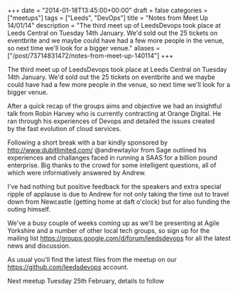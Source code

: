 +++
date = "2014-01-18T13:45:00+00:00"
draft = false
categories = ["meetups"]
tags = ["Leeds", "DevOps"]
title = "Notes from Meet Up 14/01/14"
description = "The third meet up of LeedsDevops took place at Leeds Central on Tuesday 14th January. We'd sold out the 25 tickets on eventbrite and we maybe could have had a few more people in the venue, so next time we'll look for a bigger venue."
aliases = ["/post/73714831472/notes-from-meet-up-140114"]
+++
<p>The third meet up of LeedsDevops took place at Leeds Central on Tuesday 14th January. We'd sold out the 25 tickets on eventbrite and we maybe could have had a few more people in the venue, so next time we'll look for a bigger venue.<!-- more --></p>
<p>After a quick recap of the groups aims and objective we had an insightful talk from Robin Harvey who is currently contracting at Orange Digital. He ran through his experiences of Devops and detailed the issues created by&nbsp;the fast evolution of cloud services.</p>
<p>Following a short break with a bar kindly sponsored by <a href="http://www.dubitlimited.com/">http://www.dubitlimited.com/</a> @andrewtaylor from Sage outlined his experiences and challanges faced in running a SAAS for a billion pound enterprise. Big thanks to the crowd for some intelligent questions, all of which were informatively answered by Andrew.</p>
<p>I've had nothing but positive feedback for the speakers and extra special ripple of applause is due to Andrew for not only taking the time out to travel down from Newcastle (getting home at daft o'clock) but for also funding the outing himself.</p>
<p>We've a busy couple of weeks coming up as we'll be presenting at Agile Yorkshire and a number of other local tech groups, so sign up for the mailing list <a href="https://groups.google.com/d/forum/leedsdevops">https://groups.google.com/d/forum/leedsdevops</a> for all the latest news and discussion.</p>
<p>As usual you'll find the latest files from the meetup on our <a href="https://github.com/leedsdevops">https://github.com/leedsdevops</a> account.</p>
<p>Next meetup Tuesday 25th February, details to follow</p>